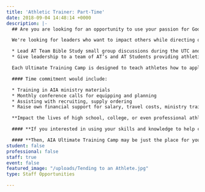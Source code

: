 ```yaml
---
title: 'Athletic Trainer: Part-Time'
date: 2018-09-04 14:48:14 +0000
description: |-
  ## Are you are looking for an opportunity to use your passion for God, love of sports, and your gifts and abilities as an **_Athletic Trainer_** to serve the Lord during AIA's Ultimate Training Camp?

  We're looking for leaders who want to impact others while directing our athletic training coverage at each Ultimate Training Camp (UTC). If you are an AT and feel called to get more involved in ministry we would love to talk with you.

  * Lead AT Team Bible Study small group discussions during the UTC and follow up with the team after the camp.
  * Give leadership to a team of AT’s and AT Students providing athletic training coverage at an Ultimate Training Camp.

  Each Ultimate Training Camp is designed to teach athletes how to apply Biblical principles to their athletic competition. At the conclusion of the camp there is an event called the SPECIAL, which is designed to push the athletes to their physical limits. As a result there is a need for athletic trainers to cover this camp.

  #### Time commitment would include:

  * Training in AIA ministry materials
  * Monthly conference calls for equipping and planning
  * Assisting with recruiting, supply ordering
  * Raise own financial support for salary, travel costs, ministry training, etc.

  **Impact the lives of high school, college, or even professional athletes**

  #### **If you interested in using your skills and knowledge to help change the world by sharing the love of Jesus Christ through Athletic Training...**

  #### **Then, AIA Ultimate Training Camp may be just the place for you!**
student: false
professional: false
staff: true
event: false
featured_image: "/uploads/Tending to an Athlete.jpg"
type: Staff Opportunities

---
```

